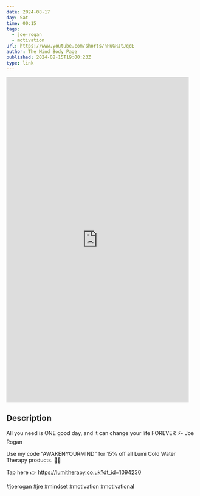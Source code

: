 ```yaml
---
date: 2024-08-17
day: Sat
time: 00:15
tags:
  - joe-rogan
  - motivation
url: https://www.youtube.com/shorts/nHuGRJtJqcE
author: The Mind Body Page 
published: 2024-08-15T19:00:23Z
type: link
---
```


<iframe width="480" height="854" src="https://www.youtube.com/embed/nHuGRJtJqcE" frameborder="0" allowfullscreen></iframe>

## Description
All you need is ONE good day, and it can change your life FOREVER ⚡️- Joe Rogan 

Use my code “AWAKENYOURMIND” for 15% off all Lumi Cold Water Therapy products. 🥶🧊

Tap here 👉 https://lumitherapy.co.uk?dt_id=1094230

#joerogan #jre #mindset #motivation #motivational